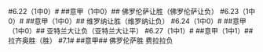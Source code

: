 ﻿#6.22（1中0）#
##意甲（1中0）##
佛罗伦萨让胜（佛罗伦萨让负）
#6.23（1中0）#
##意甲（1中0）##
维罗纳让胜（维罗纳让负）
#6.24（1中0）#
##意甲（1中0）##
亚特兰大让负（亚特兰大让平）
#6.27（1中1）#
##意甲（1中1）##
拉齐奥胜（胜）
#7.1#
##意甲##
佛罗伦萨胜
费拉拉负
